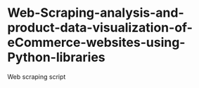 # Web-Scraping-analysis-and-product-data-visualization-of-eCommerce-websites-using-Python-libraries
Web scraping script
